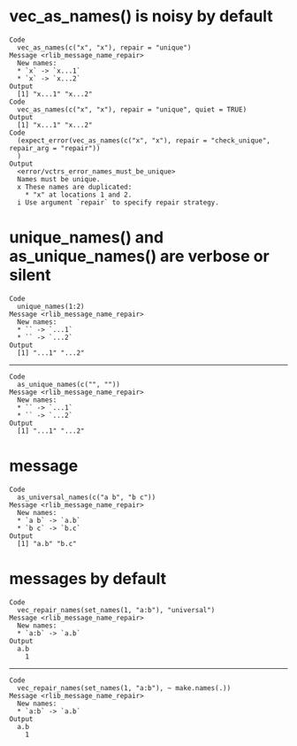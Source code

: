 # vec_as_names() is noisy by default

    Code
      vec_as_names(c("x", "x"), repair = "unique")
    Message <rlib_message_name_repair>
      New names:
      * `x` -> `x...1`
      * `x` -> `x...2`
    Output
      [1] "x...1" "x...2"
    Code
      vec_as_names(c("x", "x"), repair = "unique", quiet = TRUE)
    Output
      [1] "x...1" "x...2"
    Code
      (expect_error(vec_as_names(c("x", "x"), repair = "check_unique", repair_arg = "repair"))
      )
    Output
      <error/vctrs_error_names_must_be_unique>
      Names must be unique.
      x These names are duplicated:
        * "x" at locations 1 and 2.
      i Use argument `repair` to specify repair strategy.

# unique_names() and as_unique_names() are verbose or silent

    Code
      unique_names(1:2)
    Message <rlib_message_name_repair>
      New names:
      * `` -> `...1`
      * `` -> `...2`
    Output
      [1] "...1" "...2"

---

    Code
      as_unique_names(c("", ""))
    Message <rlib_message_name_repair>
      New names:
      * `` -> `...1`
      * `` -> `...2`
    Output
      [1] "...1" "...2"

# message

    Code
      as_universal_names(c("a b", "b c"))
    Message <rlib_message_name_repair>
      New names:
      * `a b` -> `a.b`
      * `b c` -> `b.c`
    Output
      [1] "a.b" "b.c"

# messages by default

    Code
      vec_repair_names(set_names(1, "a:b"), "universal")
    Message <rlib_message_name_repair>
      New names:
      * `a:b` -> `a.b`
    Output
      a.b 
        1 

---

    Code
      vec_repair_names(set_names(1, "a:b"), ~ make.names(.))
    Message <rlib_message_name_repair>
      New names:
      * `a:b` -> `a.b`
    Output
      a.b 
        1 

